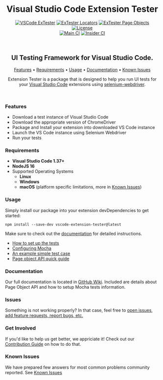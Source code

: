 <h1 align="center">
  <br>
  Visual Studio Code Extension Tester
</h1>

<p align="center">
  <a href="https://www.npmjs.com/package/vscode-extension-tester"><img src="https://img.shields.io/npm/v/vscode-extension-tester?label=extester&color=orange&style=for-the-badge" alt="VSCode ExTester"/></a>
  <a href="https://www.npmjs.com/package/vscode-extension-tester-locators"><img src="https://img.shields.io/npm/v/vscode-extension-tester-locators?color=orange&label=locators&style=for-the-badge" alt="ExTester Locators"/></a>
  <a href="https://www.npmjs.com/package/monaco-page-objects"><img src="https://img.shields.io/npm/v/monaco-page-objects?color=orange&label=page%20objects&style=for-the-badge" alt="ExTester Page Objects"/></a>
  <a href="https://github.com/redhat-developer/vscode-extension-tester/blob/main/LICENSE"><img src="https://img.shields.io/badge/license-Apache%202-blue.svg?style=for-the-badge&logo=appveyor" alt="License"/></a>
  </br>
  <a href="https://github.com/redhat-developer/vscode-extension-tester/actions/workflows/main.yml"><img src="https://img.shields.io/github/actions/workflow/status/redhat-developer/vscode-extension-tester/main.yml?label=Main%20CI&style=for-the-badge" alt="Main CI"></a>
  <a href="https://github.com/redhat-developer/vscode-extension-tester/actions/workflows/insiders.yml"><img src="https://img.shields.io/github/actions/workflow/status/redhat-developer/vscode-extension-tester/insiders.yml?branch=main&label=Insider%20CI&style=for-the-badge" alt="Insider CI"></a>
</p><br/>

<h2 align="center">UI Testing Framework for Visual Studio Code.</h2>

<p align="center">
  <a href="#features">Features</a> •
  <a href="#requirements">Requirements</a> •
  <a href="#usage">Usage</a> •
  <a href="https://github.com/redhat-developer/vscode-extension-tester/wiki/">Documentation</a> •
  <a href="#known-issues">Known Issues</a>
</p>

<p align="center">
Extension Tester is a package that is designed to help you run UI tests for your <a href="https://code.visualstudio.com/">Visual Studio Code</a> extensions using <a href="https://www.npmjs.com/package/selenium-webdriver">selenium-webdriver</a>.
</p><br/>

### Features

- Download a test instance of Visual Studio Code
- Download the appropriate version of ChromeDriver
- Package and Install your extension into downloaded VS Code instance
- Launch the VS Code instance using Selenium Webdriver
- Run your tests

### Requirements

- **Visual Studio Code 1.37+**
- **NodeJS 16**
- Supported Operating Systems
  - **Linux**
  - **Windows**
  - **macOS** (platform specific limitations, more in [Known Issues](KNOWN_ISSUES.md#macos-known-limitations-of-native-objects))

### Usage

Simply install our package into your extension devDependencies to get started:

```npm
npm install --save-dev vscode-extension-tester@latest
```

Make sure to check out the [documentation](#documentation) for detailed instructions.

- [How to set up the tests](../../wiki/Test-Setup)
- [Configuring Mocha](../../wiki/Mocha-Configuration)
- [An example simple test case](../../wiki/Writing-Simple-Tests)
- [Page object API quick guide](../../wiki/Page-Object-APIs)

### Documentation

Our full documentation is located in [GitHub Wiki](https://github.com/redhat-developer/vscode-extension-tester/wiki). Included are details about Page Object API and how to setup Mocha tests information.

### Issues

Something is not working properly? In that case, feel free to [open issues, add feature requests, report bugs, etc.](https://github.com/redhat-developer/vscode-extension-tester/issues)

### Get Involved

If you'd like to help us get better, we appriciate it! Check out our [Contribution Guide](CONTRIBUTING.md) on how to do that.

### Known Issues

We have prepared few answers for most common problems community reported. See [Known Issues](KNOWN_ISSUES.md)
